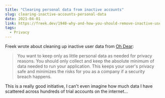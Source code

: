 ```yaml
---
title: "Clearing personal data from inactive accounts"
slug: clearing-inactive-accounts-personal-data
date: 2021-04-01
link: https://freek.dev/1940-why-and-how-you-should-remove-inactive-users-and-teams
tags:
  - Privacy
---
```


Freek wrote about cleaning up inactive user data from [Oh Dear](https://ohdear.app):

> You want to keep only as little personal data as needed for privacy reasons. You should only collect and keep the absolute minimum of data needed to run your application. This keeps your user's privacy safe and minimizes the risks for you as a company if a security breach happens.

This is a really good initiative, I can't even imagine how much data I have scattered across hundreds of trial accounts on the internet…
